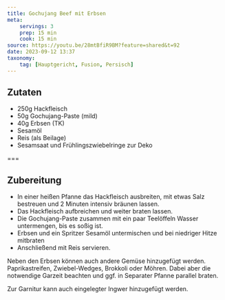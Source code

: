 ```yaml
---
title: Gochujang Beef mit Erbsen
meta:
    servings: 3
    prep: 15 min
    cook: 15 min
source: https://youtu.be/28mtBfiR9BM?feature=shared&t=92
date: 2023-09-12 13:37
taxonomy:
    tag: [Hauptgericht, Fusion, Persisch]
---
```

## Zutaten

* 250g Hackfleisch
* 50g Gochujang-Paste (mild)
* 40g Erbsen (TK)
* Sesamöl
* Reis (als Beilage)
* Sesamsaat und Frühlingszwiebelringe zur Deko

===
## Zubereitung

* In einer heißen Pfanne das Hackfleisch ausbreiten, mit etwas Salz bestreuen und 2 Minuten intensiv bräunen lassen.
* Das Hackfleisch aufbreichen und weiter braten lassen.
* Die Gochujang-Paste zusammen mit ein paar Teelöffeln Wasser untermengen, bis es soßig ist.
* Erbsen und ein Spritzer Sesamöl untermischen und bei niedriger Hitze mitbraten
* Anschließend mit Reis servieren.

Neben den Erbsen können auch andere Gemüse hinzugefügt werden. Paprikastreifen, Zwiebel-Wedges, Brokkoli oder Möhren. Dabei aber die notwendige Garzeit beachten und ggf. in Separater Pfanne parallel braten.

Zur Garnitur kann auch eingelegter Ingwer hinzugefügt werden.